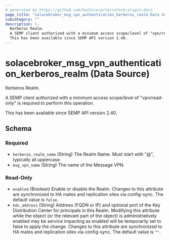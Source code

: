 ```yaml
---
# generated by https://github.com/hashicorp/terraform-plugin-docs
page_title: "solacebroker_msg_vpn_authentication_kerberos_realm Data Source - solacebroker"
subcategory: ""
description: |-
  Kerberos Realm.
  A SEMP client authorized with a minimum access scope/level of "vpn/read-only" is required to perform this operation.
  This has been available since SEMP API version 2.40.
---
```


# solacebroker_msg_vpn_authentication_kerberos_realm (Data Source)

Kerberos Realm.



A SEMP client authorized with a minimum access scope/level of "vpn/read-only" is required to perform this operation.

This has been available since SEMP API version 2.40.



<!-- schema generated by tfplugindocs -->
## Schema

### Required

- `kerberos_realm_name` (String) The Realm Name. Must start with "@", typically all uppercase.
- `msg_vpn_name` (String) The name of the Message VPN.

### Read-Only

- `enabled` (Boolean) Enable or disable the Realm. Changes to this attribute are synchronized to HA mates and replication sites via config-sync. The default value is `false`.
- `kdc_address` (String) Address (FQDN or IP) and optional port of the Key Distribution Center for principals in this Realm. Modifying this attribute while the object (or the relevant part of the object) is administratively enabled may be service impacting as enabled will be temporarily set to false to apply the change. Changes to this attribute are synchronized to HA mates and replication sites via config-sync. The default value is `""`.
